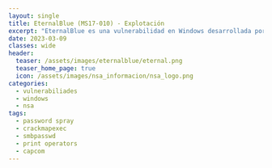 ```yaml
---
layout: single
title: EternalBlue (MS17-010) - Explotación
excerpt: "EternalBlue es una vulnerabilidad en Windows desarrollada por la NSA, esta fué filtrada por un grupo de cibercriminales. Aquí aprenderás a configurar tu propia máquina Windows 7 vulnerable"
date: 2023-03-09
classes: wide
header:
  teaser: /assets/images/eternalblue/eternal.png
  teaser_home_page: true
  icon: /assets/images/nsa_informacion/nsa_logo.png
categories:
  - vulnerabiliades
  - windows
  - nsa
tags:
  - password spray
  - crackmapexec
  - smbpasswd
  - print operators
  - capcom
---
```

